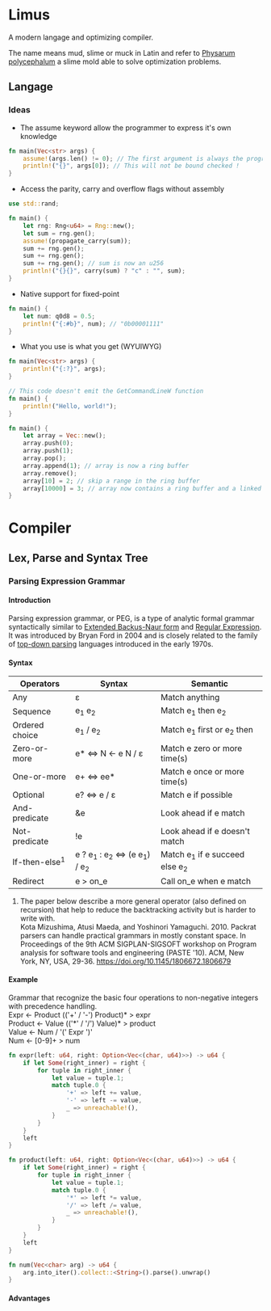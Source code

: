 # Limus
A modern langage and optimizing compiler.

The name means mud, slime or muck in Latin and refer to [Physarum polycephalum](https://fr.wikipedia.org/wiki/Physarum_polycephalum) a slime mold able to solve optimization problems.

## Langage
### Ideas
- The assume keyword allow the programmer to express it's own knowledge
```rust
fn main(Vec<str> args) {
    assume!(args.len() != 0); // The first argument is always the program name
    println!("{}", args[0]); // This will not be bound checked !
}
```
- Access the parity, carry and overflow flags without assembly
```rust
use std::rand;

fn main() {
    let rng: Rng<u64> = Rng::new();
    let sum = rng.gen();
    assume!(propagate_carry(sum));
    sum += rng.gen();
    sum += rng.gen();
    sum += rng.gen(); // sum is now an u256
    println!("{}{}", carry(sum) ? "c" : "", sum);
}
```
- Native support for fixed-point
```rust
fn main() {
    let num: q0d8 = 0.5;
    println!("{:#b}", num); // "0b00001111"
}
```
- What you use is what you get (WYUIWYG)
```rust
fn main(Vec<str> args) {
    println!("{:?}", args);
}

// This code doesn't emit the GetCommandLineW function
fn main() {
    println!("Hello, world!");
}
```
```rust
fn main() {
    let array = Vec::new();
    array.push(0);
    array.push(1);
    array.pop();
    array.append(1); // array is now a ring buffer
    array.remove();
    array[10] = 2; // skip a range in the ring buffer
    array[10000] = 3; // array now contains a ring buffer and a linked list
}
```

# Compiler
## Lex, Parse and Syntax Tree
### Parsing Expression Grammar
#### Introduction
Parsing expression grammar, or PEG, is a type of analytic formal grammar syntactically similar to [Extended Backus-Naur form](https://en.wikipedia.org/wiki/Extended_Backus%E2%80%93Naur_form) and [Regular Expression](https://en.wikipedia.org/wiki/Regular_expression). It was introduced by Bryan Ford in 2004 and is closely related to the family of [top-down parsing](https://en.wikipedia.org/wiki/Top-down_parsing) languages introduced in the early 1970s.

#### Syntax
|Operators|Syntax|Semantic|
|---|---|---|
|Any|&epsilon;|Match anything|
|Sequence|e<sub>1</sub> e<sub>2</sub>|Match e<sub>1</sub> then e<sub>2</sub>|
|Ordered choice|e<sub>1</sub> / e<sub>2</sub>|Match e<sub>1</sub> first or e<sub>2</sub> then|
|Zero-or-more|e* &hArr; N &larr; e N / &epsilon;|Match e zero or more time(s)|
|One-or-more|e+ &hArr; ee*|Match e once or more time(s)|
|Optional|e? &hArr; e / &epsilon;|Match e if possible|
|And-predicate|&e|Look ahead if e match|
|Not-predicate|!e|Look ahead if e doesn't match|
|If-then-else<sup>1</sup>|e ? e<sub>1</sub> : e<sub>2</sub> &hArr; (e e<sub>1</sub>) / e<sub>2</sub>|Match e<sub>1</sub> if e succeed else e<sub>2</sub>|
|Redirect|e > on_e|Call on_e when e match|

1. The paper below describe a more general operator (also defined on recursion) that help to reduce the backtracking activity but is harder to write with.  
Kota Mizushima, Atusi Maeda, and Yoshinori Yamaguchi. 2010. Packrat parsers can handle practical grammars in mostly constant space. In Proceedings of the 9th ACM SIGPLAN-SIGSOFT workshop on Program analysis for software tools and engineering (PASTE '10). ACM, New York, NY, USA, 29-36. https://doi.org/10.1145/1806672.1806679

#### Example
Grammar that recognize the basic four operations to non-negative integers with precedence handling.  
Expr &larr; Product (('+' / '-') Product)* > expr  
Product &larr; Value (('\*' / '/') Value)* > product  
Value &larr; Num / '(' Expr ')'  
Num &larr; [0-9]+ > num

```rust
fn expr(left: u64, right: Option<Vec<(char, u64)>>) -> u64 {
    if let Some(right_inner) = right {
        for tuple in right_inner {
            let value = tuple.1;
            match tuple.0 {
                '+' => left += value,
                '-' => left -= value,
                _ => unreachable!(),
            }
        }
    }
    left
}

fn product(left: u64, right: Option<Vec<(char, u64)>>) -> u64 {
    if let Some(right_inner) = right {
        for tuple in right_inner {
            let value = tuple.1;
            match tuple.0 {
                '*' => left *= value,
                '/' => left /= value,
                _ => unreachable!(),
            }
        }
    }
    left
}

fn num(Vec<char> arg) -> u64 {
    arg.into_iter().collect::<String>().parse().unwrap()
}
```

#### Advantages
